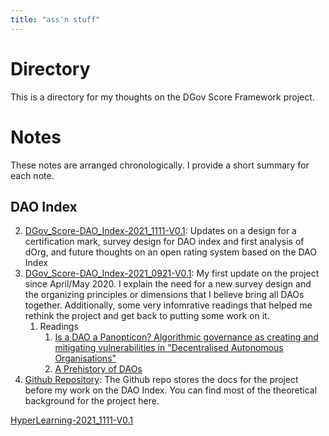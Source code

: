 ```yaml
---
title: "ass'n stuff"
---
```



# Directory

This is a directory for my thoughts on the DGov Score Framework project. 

# Notes

These notes are arranged chronologically. I provide a short summary for each note. 


## DAO Index
2. [DGov_Score-DAO_Index-2021_1111-V0.1](Garden-1/DGov_Score-DAO_Index-2021_1111-V0.1.md): Updates on a design for a certification mark, survey design for DAO index and first analysis of dOrg, and future thoughts on an open rating system based on the DAO Index
2. [DGov_Score-DAO_Index-2021_0921-V0.1](Garden-1/DGov_Score-DAO_Index-2021_0921-V0.1): My first update on the project since April/May 2020. I explain the need for a new survey design and the organizing principles or dimensions that I believe bring all DAOs together. Additionally, some very infomrative readings that helped me rethink the project and get back to putting some work on it. 
	1. Readings
		1. [Is a DAO a Panopticon? Algorithmic governance as creating and mitigating vulnerabilities in "Decentralised Autonomous Organisations"](https://papers.ssrn.com/sol3/papers.cfm?abstract_id=3907693)
		2. [ A Prehistory of DAOs](https://gnosisguild.mirror.xyz/t4F5rItMw4-mlpLZf5JQhElbDfQ2JRVKAzEpanyxW1Q)	
3. [Github Repository](): The Github repo stores the docs for the project before my work on the DAO Index. You can find most of the theoretical background for the project here. 

[HyperLearning-2021_1111-V0.1](HyperLearning-2021_1111-V0.1.md)